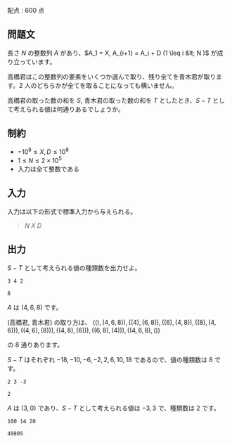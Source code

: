 配点 : $600$ 点

## 問題文

長さ $N$ の整数列 $A$ があり、$A_1 = X, A_{i+1} = A_i + D (1 \leq i &lt; N )$ が成り立っています。

高橋君はこの整数列の要素をいくつか選んで取り、残り全てを青木君が取ります。$2$ 人のどちらかが全てを取ることになっても構いません。

高橋君の取った数の和を $S$, 青木君の取った数の和を $T$ としたとき、$S - T$ として考えられる値は何通りあるでしょうか。

## 制約

- $-10^8 \leq X, D \leq 10^8$
- $1 \leq N \leq 2 \times 10^5$
- 入力は全て整数である

## 入力

入力は以下の形式で標準入力から与えられる。

> $N$ $X$ $D$

## 出力

$S - T$ として考えられる値の種類数を出力せよ。

```input1
3 4 2
```

```output1
8
```

$A$ は $(4, 6, 8)$ です。

(高橋君, 青木君) の取り方は、 $((), (4, 6, 8)), ((4), (6, 8)), ((6), (4, 8)), ((8), (4, 6))), ((4, 6), (8))), ((4, 8), (6))), ((6, 8), (4))), ((4, 6, 8), ())$

の $8$ 通りあります。

$S - T$ はそれぞれ $-18, -10, -6, -2, 2, 6, 10, 18$ であるので、値の種類数は $8$ です。

```input2
2 3 -3
```

```output2
2
```

$A$ は $(3, 0)$ であり、$S - T$ として考えられる値は $-3, 3$ で、種類数は $2$ です。 

```input3
100 14 20
```

```output3
49805
```